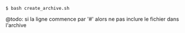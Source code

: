

```SHELL
$ bash create_archive.sh
```


@todo: si la ligne commence par '#' alors ne pas inclure le fichier dans l'archive
